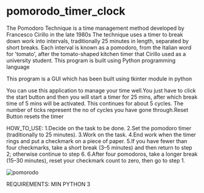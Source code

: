 # pomorodo_timer_clock
The Pomodoro Technique is a time management method developed by Francesco Cirillo in the late 1980s The technique uses a timer to break down work into intervals, traditionally 25 minutes in length, separated by short breaks. Each interval is known as a pomodoro, from the Italian word for 'tomato', after the tomato-shaped kitchen timer that Cirillo used as a university student. This program is built using Python programming language 

This program is a GUI which has been built using tkinter module in python 

You can use this application to manage your time well.You just have to click the start button and then you will start a timer for 25 mins, after which break time of 5 mins will be activated. This continues for about 5 cycles. The number of ticks represent the no of cycles you have gone through.Reset Button resets the timer

HOW_TO_USE:
1.Decide on the task to be done.
2.Set the pomodoro timer (traditionally to 25 minutes).
3.Work on the task.
4.End work when the timer rings and put a checkmark on a piece of paper.
5.If you have fewer than four checkmarks, take a short break (3–5 minutes) and then return to step 2; otherwise continue to step 6.
6.After four pomodoros, take a longer break (15–30 minutes), reset your checkmark count to zero, then go to step 1.


![pomorodo](https://user-images.githubusercontent.com/36484444/121925843-f40a5280-cd5a-11eb-9f68-162b09e1573b.png)


REQUIREMENTS: MIN PYTHON 3 




